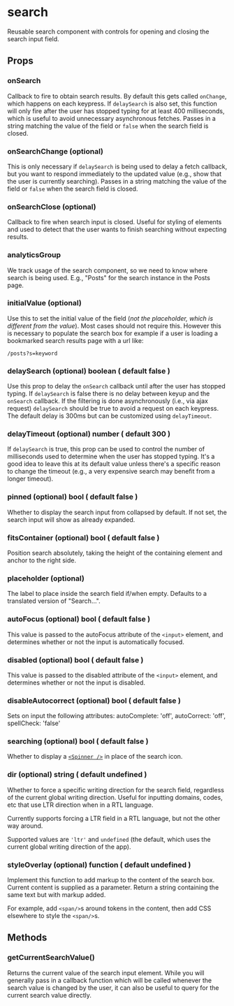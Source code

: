 # search

Reusable search component with controls for opening and closing the search input field.

## Props

### onSearch

Callback to fire to obtain search results. By default this gets called `onChange`, which happens on each keypress. If `delaySearch` is also set, this function will only fire after the user has stopped typing for at least 400 milliseconds, which is useful to avoid unnecessary asynchronous fetches. Passes in a string matching the value of the field or `false` when the search field is closed.

### onSearchChange (optional)

This is only necessary if `delaySearch` is being used to delay a fetch callback, but you want to respond immediately to the updated value (e.g., show that the user is currently searching). Passes in a string matching the value of the field or `false` when the search field is closed.

### onSearchClose (optional)

Callback to fire when search input is closed. Useful for styling of elements and used
to detect that the user wants to finish searching without expecting results.

### analyticsGroup

We track usage of the search component, so we need to know where search is being used. E.g., "Posts" for the search instance in the Posts page.

### initialValue (optional)

Use this to set the initial value of the field (_not the placeholder, which is different from the value_). Most cases should not require this. However this is necessary to populate the search box for example if a user is loading a bookmarked search results page with a url like:

`/posts?s=keyword`

### delaySearch (optional) boolean ( default false )

Use this prop to delay the `onSearch` callback until after the user has stopped typing. If `delaySearch` is false there is no delay between keyup and the `onSearch` callback. If the filtering is done asynchronously (i.e., via ajax request) `delaySearch` should be true to avoid a request on each keypress. The default delay is 300ms but can be customized using `delayTimeout`.

### delayTimeout (optional) number ( default 300 )

If `delaySearch` is true, this prop can be used to control the number of milliseconds used to determine when the user has stopped typing. It's a good idea to leave this at its default value unless there's a specific reason to change the timeout (e.g., a very expensive search may benefit from a longer timeout).

### pinned (optional) bool ( default false )

Whether to display the search input from collapsed by default. If not set, the search input will show as already expanded.

### fitsContainer (optional) bool ( default false )

Position search absolutely, taking the height of the containing element and anchor to the right side.

### placeholder (optional)

The label to place inside the search field if/when empty. Defaults to a translated version of "Search…".

### autoFocus (optional) bool ( default false )

This value is passed to the autoFocus attribute of the `<input>` element, and determines whether or not the input is automatically focused.

### disabled (optional) bool ( default false )

This value is passed to the disabled attribute of the `<input>` element, and determines whether or not the input is disabled.

### disableAutocorrect (optional) bool ( default false )

Sets on input the following attributes: autoComplete: 'off', autoCorrect: 'off', spellCheck: 'false'

### searching (optional) bool ( default false )

Whether to display a [`<Spinner />`](../spinner/) in place of the search icon.

### dir (optional) string ( default undefined )

Whether to force a specific writing direction for the search field, regardless of the current global writing direction. Useful for inputting domains, codes, etc that use LTR direction when in a RTL language.

Currently supports forcing a LTR field in a RTL language, but not the other way around.

Supported values are `'ltr'` and `undefined` (the default, which uses the current global writing direction of the app).

### styleOverlay (optional) function ( default undefined )

Implement this function to add markup to the content of the search box. Current content is supplied as a parameter. Return a string containing the same text but with markup added.

For example, add `<span/>`s around tokens in the content, then add CSS elsewhere to style the `<span/>`s.

## Methods

### getCurrentSearchValue()

Returns the current value of the search input element. While you will generally pass in a callback function which will be called whenever the search value is changed by the user, it can also be useful to query for the current search value directly.
